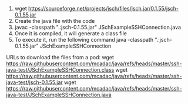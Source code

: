 

1. wget https://sourceforge.net/projects/jsch/files/jsch.jar/0.1.55/jsch-0.1.55.jar
2. Create the java file with the code
3. javac -classpath ".:jsch-0.1.55.jar" JSchExampleSSHConnection.java
4. Once it is compiled, it will generate a class file
5. To execute it, run the following command
	java -classpath ".:jsch-0.1.55.jar" JSchExampleSSHConnection


URLs to download the files from a pod:
	wget https://raw.githubusercontent.com/mcadac/java/refs/heads/master/ssh-java-test/JSchExampleSSHConnection.class
	wget https://raw.githubusercontent.com/mcadac/java/refs/heads/master/ssh-java-test/jsch-0.1.55.jar
	wget https://raw.githubusercontent.com/mcadac/java/refs/heads/master/ssh-java-test/JSchExampleSSHConnection.java
